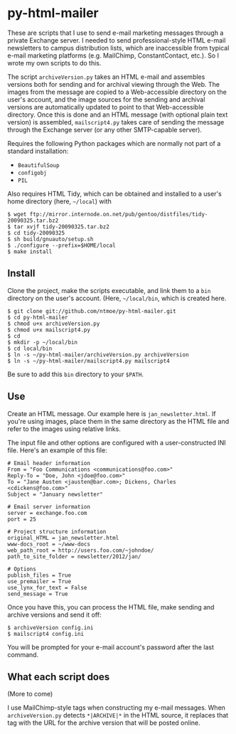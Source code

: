 py-html-mailer
==============

These are scripts that I use to send e-mail marketing messages through a private Exchange server. I needed to send professional-style HTML e-mail newsletters to campus distribution lists, which are inaccessible from typical e-mail marketing platforms (e.g. MailChimp, ConstantContact, etc.). So I wrote my own scripts to do this.

The script `archiveVersion.py` takes an HTML e-mail and assembles versions both for sending and for archival viewing through the Web. The images from the message are copied to a Web-accessible directory on the user's account, and the image sources for the sending and archival versions are automatically updated to point to that Web-accessible directory. Once this is done and an HTML message (with optional plain text version) is assembled, `mailscript4.py` takes care of sending the message through the Exchange server (or any other SMTP-capable server).

Requires the following Python packages which are normally not part of a standard installation:
  - `BeautifulSoup`
  - `configobj`
  - `PIL`

Also requires HTML Tidy, which can be obtained  and installed to a user's home directory (here, `~/local`) with

    $ wget ftp://mirror.internode.on.net/pub/gentoo/distfiles/tidy-20090325.tar.bz2
    $ tar xvjf tidy-20090325.tar.bz2
    $ cd tidy-20090325
    $ sh build/gnuauto/setup.sh
    $ ./configure --prefix=$HOME/local
    $ make install

Install
-------
Clone the project, make the scripts executable, and link them to a `bin` directory on the user's account. (Here, `~/local/bin`, which is created here.

    $ git clone git://github.com/ntmoe/py-html-mailer.git
    $ cd py-html-mailer
    $ chmod u+x archiveVersion.py
    $ chmod u+x mailscript4.py
    $ cd
    $ mkdir -p ~/local/bin
    $ cd local/bin
    $ ln -s ~/py-html-mailer/archiveVersion.py archiveVersion
    $ ln -s ~/py-html-mailer/mailscript4.py mailscript4

Be sure to add this `bin` directory to your `$PATH`.

Use
---
Create an HTML message. Our example here is `jan_newsletter.html`. If you're using images, place them in the same directory as the HTML file and refer to the images using relative links.

The input file and other options are configured with a user-constructed INI file. Here's an example of this file:

    # Email header information
    From = "Foo Communications <communications@foo.com>"
    Reply-To = "Doe, John <jdoe@foo.com>"
    To = "Jane Austen <jausten@bar.com>; Dickens, Charles <cdickens@foo.com>"
    Subject = "January newsletter"
    
    # Email server information
    server = exchange.foo.com
    port = 25
    
    # Project structure information
    original_HTML = jan_newsletter.html
    www-docs_root = ~/www-docs
    web_path_root = http://users.foo.com/~johndoe/
    path_to_site_folder = newsletter/2012/jan/
    
    # Options
    publish_files = True
    use_premailer = True
    use_lynx_for_text = False
    send_message = True
    
Once you have this, you can process the HTML file, make sending and archive versions and send it off:
    
    $ archiveVersion config.ini
    $ mailscript4 config.ini
    
You will be prompted for your e-mail account's password after the last command.

What each script does
---------------------
(More to come)

I use MailChimp-style tags when constructing my e-mail messages. When `archiveVersion.py` detects `*|ARCHIVE|*` in the HTML source, it replaces that tag with the URL for the archive version that will be posted online.
